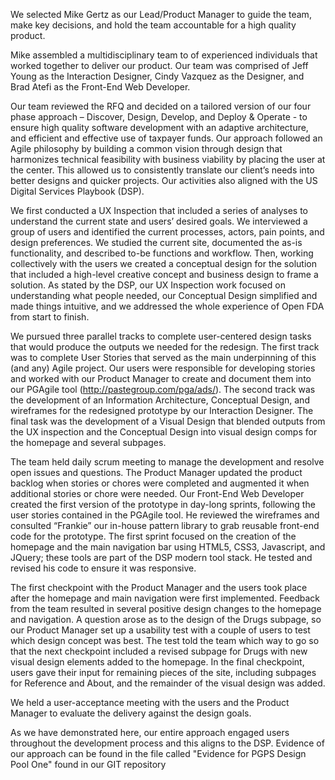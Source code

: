 We selected Mike Gertz as our Lead/Product Manager to guide the team, make key decisions, and hold the team accountable for a high quality product.  

Mike assembled a multidisciplinary team to of experienced individuals that worked together to deliver our product. Our team was comprised of Jeff Young as the Interaction Designer, Cindy Vazquez as the Designer, and Brad Atefi as the Front-End Web Developer. 

Our team reviewed the RFQ and decided on a tailored version of our four phase approach – Discover, Design, Develop, and Deploy & Operate - to ensure high quality software development with an adaptive architecture, and efficient and effective use of taxpayer funds. Our approach followed an Agile philosophy by building a common vision through design that harmonizes technical feasibility with business viability by placing the user at the center. This allowed us to consistently translate our client’s needs into better designs and quicker projects. Our activities also aligned with the US Digital Services Playbook (DSP). 

We first conducted a UX Inspection that included a series of analyses to understand the current state and users’ desired goals. We interviewed a group of users and identified the current processes, actors, pain points, and design preferences. We studied the current site, documented the as-is functionality, and described to-be functions and workflow. Then, working collectively with the users we created a conceptual design for the solution that included a high-level creative concept and business design to frame a solution. As stated by the DSP, our UX Inspection work focused on understanding what people needed, our Conceptual Design simplified and made things intuitive, and we addressed the whole experience of Open FDA from start to finish. 

We pursued three parallel tracks to complete user-centered design tasks that would produce the outputs we needed for the redesign. The first track was to complete User Stories that served as the main underpinning of this (and any) Agile project. Our users were responsible for developing stories and worked with our Product Manager to create and document them into our PGAgile tool (http://pastegroup.com/pga/ads/). The second track was the development of an Information Architecture, Conceptual Design, and wireframes for the redesigned prototype by our Interaction Designer. The final task was the development of a Visual Design that blended outputs from the UX inspection and the Conceptual Design into visual design comps for the homepage and several subpages. 

The team held daily scrum meeting to manage the development and resolve open issues and questions. The Product Manager updated the product backlog when stories or chores were completed and augmented it when additional stories or chore were needed. 
Our Front-End Web Developer created the first version of the prototype in day-long sprints, following the user stories contained in the PGAgile tool. He reviewed the wireframes and consulted “Frankie” our in-house pattern library to grab reusable front-end code for the prototype. The first sprint focused on the creation of the homepage and the main navigation bar using HTML5, CSS3, Javascript, and JQuery; these tools are part of the DSP modern tool stack. He tested and revised his code to ensure it was responsive. 

The first checkpoint with the Product Manager and the users took place after the homepage and main navigation were first implemented. Feedback from the team resulted in several positive design changes to the homepage and navigation. A question arose as to the design of the Drugs subpage, so our Product Manager set up a usability test with a couple of users to test which design concept was best. The test told the team which way to go so that the next checkpoint included a revised subpage for Drugs with new visual design elements added to the homepage. In the final checkpoint, users gave their input for remaining pieces of the site, including subpages for Reference and About, and the remainder of the visual design was added. 

We held a user-acceptance meeting with the users and the Product Manager to evaluate the delivery against the design goals.  

As we have demonstrated here, our entire approach engaged users throughout the development process and this aligns to the DSP. Evidence of our approach can be found in the file called "Evidence for PGPS Design Pool One" found in our GIT repository
 
